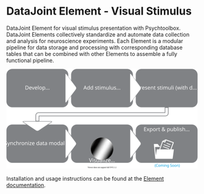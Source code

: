 # DataJoint Element - Visual Stimulus

DataJoint Element for visual stimulus presentation with Psychtoolbox. DataJoint Elements
collectively standardize and automate data collection and analysis for neuroscience
experiments. Each Element is a modular pipeline for data storage and processing with
corresponding database tables that can be combined with other Elements to assemble a
fully functional pipeline.

![diagram](https://raw.githubusercontent.com/datajoint/element-visual-stimulus/main/images/diagram_flowchart.svg)

Installation and usage instructions can be found at the 
[Element documentation](https://datajoint.com/docs/elements/element-visual-stimulus).
